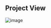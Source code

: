 ## Project View

![image](https://github.com/DINESH-SRIHARI/quickshell/assets/123197525/62a32ef1-d1d4-4fa9-aa90-8772617779da)


